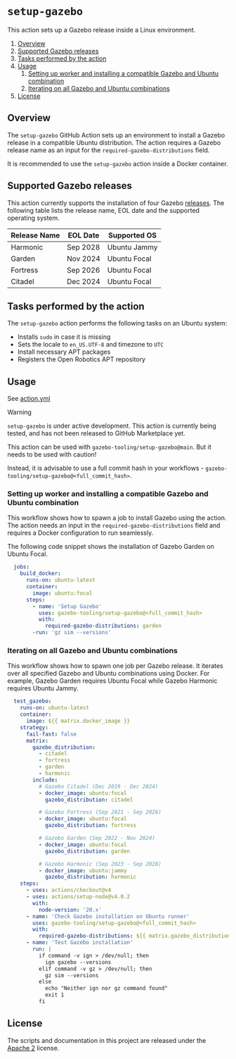 # `setup-gazebo`

This action sets up a Gazebo release inside a Linux environment.

1. [Overview](#Overview)
1. [Supported Gazebo releases](#Supported-Gazebo-releases)
1. [Tasks performed by the action](#Tasks-performed-by-the-action)
1. [Usage](#Usage)
    1. [Setting up worker and installing a compatible Gazebo and Ubuntu combination](#Setting-up-worker-and-installing-a-compatible-Gazebo-and-Ubuntu-combination)
    1. [Iterating on all Gazebo and Ubuntu combinations](#Iterating-on-all-gazebo-ubuntu-combinations)
1. [License](#License)

## Overview

The `setup-gazebo` GitHub Action sets up an environment to install a Gazebo release in a compatible Ubuntu distribution. The action requires a Gazebo release name as an input for the `required-gazebo-distributions` field.

It is recommended to use the `setup-gazebo` action inside a Docker container.

## Supported Gazebo releases

This action currently supports the installation of four Gazebo [releases]. The following table lists the release name, EOL date and the supported operating system.

| Release Name | EOL Date | Supported OS |
| ------------ | -------- | ------------ |
| Harmonic     | Sep 2028 | Ubuntu Jammy |
| Garden       | Nov 2024 | Ubuntu Focal |
| Fortress     | Sep 2026 | Ubuntu Focal |
| Citadel      | Dec 2024 | Ubuntu Focal |

## Tasks performed by the action

The `setup-gazebo` action performs the following tasks on an Ubuntu system:
- Installs `sudo` in case it is missing
- Sets the locale to `en_US.UTF-8` and timezone to `UTC`
- Install necessary APT packages
- Registers the Open Robotics APT repository

## Usage

See [action.yml](action.yml)

> [!WARNING]
>
> `setup-gazebo` is under active development. This action is currently being tested, and has not been released to GitHub Marketplace yet.
>
> This action can be used with `gazebo-tooling/setup-gazebo@main`. But it needs to be used with caution!
>
> Instead, it is advisable to use a full commit hash in your workflows - `gazebo-tooling/setup-gazebo@<full_commit_hash>`.

### Setting up worker and installing a compatible Gazebo and Ubuntu combination

This workflow shows how to spawn a job to install Gazebo using the action. The action needs an input in the `required-gazebo-distributions` field and requires a Docker configuration to run seamlessly.

The following code snippet shows the installation of Gazebo Garden on Ubuntu Focal.

```yaml
  jobs:
    build_docker:
      runs-on: ubuntu-latest
      container:
        image: ubuntu:focal
      steps:
        - name: 'Setup Gazebo'
          uses: gazebo-tooling/setup-gazebo@<full_commit_hash>
          with:
            required-gazebo-distributions: garden
        -run: 'gz sim --versions'
```

### Iterating on all Gazebo and Ubuntu combinations

This workflow shows how to spawn one job per Gazebo release. It iterates over all specified Gazebo and Ubuntu combinations using Docker. For example, Gazebo Garden requires Ubuntu Focal while Gazebo Harmonic requires Ubuntu Jammy.

```yaml
  test_gazebo:
    runs-on: ubuntu-latest
    container:
      image: ${{ matrix.docker_image }}
    strategy:
      fail-fast: false
      matrix:
        gazebo_distribution:
          - citadel
          - fortress
          - garden
          - harmonic
        include:
          # Gazebo Citadel (Dec 2019 - Dec 2024)
          - docker_image: ubuntu:focal
            gazebo_distribution: citadel

          # Gazebo Fortress (Sep 2021 - Sep 2026)
          - docker_image: ubuntu:focal
            gazebo_distribution: fortress

          # Gazebo Garden (Sep 2022 - Nov 2024)
          - docker_image: ubuntu:focal
            gazebo_distribution: garden

          # Gazebo Harmonic (Sep 2023 - Sep 2028)
          - docker_image: ubuntu:jammy
            gazebo_distribution: harmonic
    steps:
      - uses: actions/checkout@v4
      - uses: actions/setup-node@v4.0.2
        with:
          node-version: '20.x'
      - name: 'Check Gazebo installation on Ubuntu runner'
        uses: gazebo-tooling/setup-gazebo@<full_commit_hash>
        with:
          required-gazebo-distributions: ${{ matrix.gazebo_distribution }}
      - name: 'Test Gazebo installation'
        run: |
          if command -v ign > /dev/null; then
            ign gazebo --versions
          elif command -v gz > /dev/null; then
            gz sim --versions
          else
            echo "Neither ign nor gz command found"
            exit 1
          fi
```

## License

The scripts and documentation in this project are released under the [Apache 2](LICENSE) license.

[releases]: https://gazebosim.org/docs/all/releases